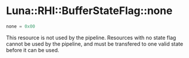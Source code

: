 # Luna::RHI::BufferStateFlag::none

```c++
none = 0x00
```

This resource is not used by the pipeline. Resources with no state flag cannot be used by the pipeline, and must be transfered to one valid state before it can be used. 

